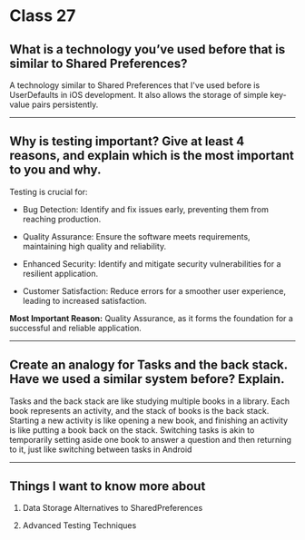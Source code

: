 # Class 27

## What is a technology you’ve used before that is similar to Shared Preferences?

A technology similar to Shared Preferences that I've used before is UserDefaults in iOS development. It also allows the storage of simple key-value pairs persistently.

---

## Why is testing important? Give at least 4 reasons, and explain which is the most important to you and why.

Testing is crucial for:

- Bug Detection: Identify and fix issues early, preventing them from reaching production.

- Quality Assurance: Ensure the software meets requirements, maintaining high quality and reliability.

- Enhanced Security: Identify and mitigate security vulnerabilities for a resilient application.

- Customer Satisfaction: Reduce errors for a smoother user experience, leading to increased satisfaction.

**Most Important Reason:** Quality Assurance, as it forms the foundation for a successful and reliable application.

---

## Create an analogy for Tasks and the back stack. Have we used a similar system before? Explain.

Tasks and the back stack are like studying multiple books in a library. Each book represents an activity, and the stack of books is the back stack. Starting a new activity is like opening a new book, and finishing an activity is like putting a book back on the stack. Switching tasks is akin to temporarily setting aside one book to answer a question and then returning to it, just like switching between tasks in Android

---

## Things I want to know more about

1. Data Storage Alternatives to SharedPreferences

2. Advanced Testing Techniques